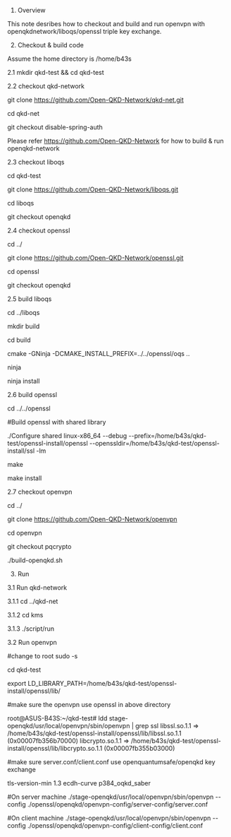 1. Overview

This note desribes how to checkout and build and run openvpn with openqkdnetwork/liboqs/openssl triple key exchange.

2. Checkout & build code

Assume the home directory is /home/b43s

2.1 mkdir qkd-test && cd qkd-test

2.2 checkout qkd-network

git clone https://github.com/Open-QKD-Network/qkd-net.git

cd qkd-net

git checkout disable-spring-auth

Please refer https://github.com/Open-QKD-Network for how to build & run openqkd-network

2.3 checkout liboqs

cd qkd-test

git clone https://github.com/Open-QKD-Network/liboqs.git

cd liboqs

git checkout openqkd

2.4 checkout openssl

cd ../

git clone https://github.com/Open-QKD-Network/openssl.git

cd openssl

git checkout openqkd

2.5 build liboqs

cd ../liboqs

mkdir build

cd build

cmake -GNinja -DCMAKE_INSTALL_PREFIX=../../openssl/oqs ..

ninja

ninja install

2.6 build openssl

cd ../../openssl

#Build openssl with shared library

./Configure shared linux-x86_64 --debug --prefix=/home/b43s/qkd-test/openssl-install/openssl --openssldir=/home/b43s/qkd-test/openssl-install/ssl -lm

make

make install

2.7 checkout openvpn

cd ../

git clone https://github.com/Open-QKD-Network/openvpn

cd openvpn

git checkout pqcrypto

./build-openqkd.sh

3. Run

3.1 Run qkd-network

3.1.1 cd ../qkd-net

3.1.2 cd kms

3.1.3 ./script/run

3.2 Run openvpn

#change to root
sudo -s

cd qkd-test

export LD_LIBRARY_PATH=/home/b43s/qkd-test/openssl-install/openssl/lib/

#make sure the openvpn use openssl in above directory

root@ASUS-B43S:~/qkd-test# ldd stage-openqkd/usr/local/openvpn/sbin/openvpn  | grep ssl
	libssl.so.1.1 => /home/b43s/qkd-test/openssl-install/openssl/lib/libssl.so.1.1 (0x00007fb356b70000)
	libcrypto.so.1.1 => /home/b43s/qkd-test/openssl-install/openssl/lib/libcrypto.so.1.1 (0x00007fb355b03000)

#make sure server.conf/client.conf use openquantumsafe/openqkd key exchange

tls-version-min 1.3
ecdh-curve p384_oqkd_saber

#On server machine
./stage-openqkd/usr/local/openvpn/sbin/openvpn --config ./openssl/openqkd/openvpn-config/server-config/server.conf 

#On client machine
./stage-openqkd/usr/local/openvpn/sbin/openvpn --config ./openssl/openqkd/openvpn-config/client-config/client.conf


